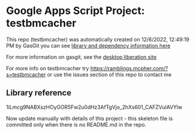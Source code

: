 # Google Apps Script Project: testbmcacher
This repo (testbmcacher) was automatically created on 12/6/2022, 12:49:19 PM by GasGit
you can see [library and dependency information here](dependencies.md)

For more information on gasgit, see the [desktop liberation site](https://ramblings.mcpher.com/drive-sdk-and-github/migrategasgit/ "desktop liberation")

For more info on testbmcacher try https://ramblings.mcpher.com/?s=testbmcacher or use the issues section of this repo to contact me
## Library reference
1iLmcg9NABXszHOyGOR5Fw2u0dHz3AfTgVjo_2hXs601_CAFZVulAVYlw

Now update manually with details of this project - this skeleton file is committed only when there is no README.md in the repo.